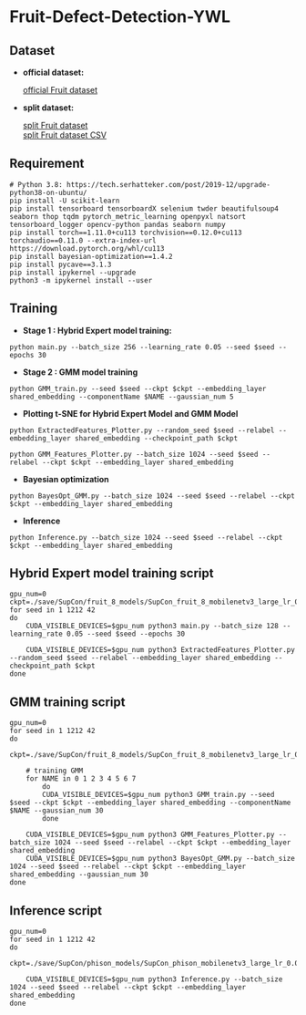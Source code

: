 # Fruit-Defect-Detection-YWL

## Dataset

- **official dataset:**  

	[official Fruit dataset](https://data.mendeley.com/datasets/bdd69gyhv8/1)

- **split dataset:**  

	[split Fruit dataset](https://drive.google.com/file/d/1PYqgWDIzccpnbmzAtO0NSQ8r27H1wOpt/view?usp=sharing)  
	[split Fruit dataset CSV](https://drive.google.com/file/d/1DxzRLMDp95B5Ft6T4ar-yxAupZmJhgyu/view?usp=sharing)  




## Requirement
```
# Python 3.8: https://tech.serhatteker.com/post/2019-12/upgrade-python38-on-ubuntu/
pip install -U scikit-learn
pip install tensorboard tensorboardX selenium twder beautifulsoup4 seaborn thop tqdm pytorch_metric_learning openpyxl natsort tensorboard_logger opencv-python pandas seaborn numpy
pip install torch==1.11.0+cu113 torchvision==0.12.0+cu113 torchaudio==0.11.0 --extra-index-url https://download.pytorch.org/whl/cu113
pip install bayesian-optimization==1.4.2
pip install pycave==3.1.3
pip install ipykernel --upgrade
python3 -m ipykernel install --user
```

## Training 

- **Stage 1 : Hybrid Expert model training:**
```
python main.py --batch_size 256 --learning_rate 0.05 --seed $seed --epochs 30
```
- **Stage 2 : GMM model training**
```
python GMM_train.py --seed $seed --ckpt $ckpt --embedding_layer shared_embedding --componentName $NAME --gaussian_num 5
```
- **Plotting t-SNE for Hybrid Expert Model and GMM Model**
```
python ExtractedFeatures_Plotter.py --random_seed $seed --relabel --embedding_layer shared_embedding --checkpoint_path $ckpt

python GMM_Features_Plotter.py --batch_size 1024 --seed $seed --relabel --ckpt $ckpt --embedding_layer shared_embedding
```
- **Bayesian optimization**
```
python BayesOpt_GMM.py --batch_size 1024 --seed $seed --relabel --ckpt $ckpt --embedding_layer shared_embedding
```
- **Inference**
```
python Inference.py --batch_size 1024 --seed $seed --relabel --ckpt $ckpt --embedding_layer shared_embedding
```


## Hybrid Expert model training script
```shell
gpu_num=0
ckpt=./save/SupCon/fruit_8_models/SupCon_fruit_8_mobilenetv3_large_lr_0.05_decay_0.0001_bsz_128_temp_0.1_trial_0/$seed/ckpt_best.pth
for seed in 1 1212 42
do
    CUDA_VISIBLE_DEVICES=$gpu_num python3 main.py --batch_size 128 --learning_rate 0.05 --seed $seed --epochs 30

    CUDA_VISIBLE_DEVICES=$gpu_num python3 ExtractedFeatures_Plotter.py --random_seed $seed --relabel --embedding_layer shared_embedding --checkpoint_path $ckpt
done
```
## GMM training script
```shell
gpu_num=0
for seed in 1 1212 42
do
    ckpt=./save/SupCon/fruit_8_models/SupCon_fruit_8_mobilenetv3_large_lr_0.05_decay_0.0001_bsz_128_temp_0.1_trial_0/$seed/ckpt_best.pth

    # training GMM
    for NAME in 0 1 2 3 4 5 6 7 
        do
        CUDA_VISIBLE_DEVICES=$gpu_num python3 GMM_train.py --seed $seed --ckpt $ckpt --embedding_layer shared_embedding --componentName $NAME --gaussian_num 30
        done

    CUDA_VISIBLE_DEVICES=$gpu_num python3 GMM_Features_Plotter.py --batch_size 1024 --seed $seed --relabel --ckpt $ckpt --embedding_layer shared_embedding
    CUDA_VISIBLE_DEVICES=$gpu_num python3 BayesOpt_GMM.py --batch_size 1024 --seed $seed --relabel --ckpt $ckpt --embedding_layer shared_embedding --gaussian_num 30
done
```
## Inference script
```shell
gpu_num=0
for seed in 1 1212 42
do
    ckpt=./save/SupCon/phison_models/SupCon_phison_mobilenetv3_large_lr_0.05_decay_0.0001_bsz_256_temp_0.1_trial_0/$seed/ckpt_best.pth

    CUDA_VISIBLE_DEVICES=$gpu_num python3 Inference.py --batch_size 1024 --seed $seed --relabel --ckpt $ckpt --embedding_layer shared_embedding
done
```


